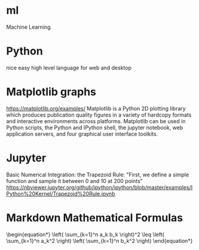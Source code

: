 # ml
Machine Learning 

# Python
nice easy high level language for web and desktop

# Matplotlib graphs
https://matplotlib.org/examples/
Matplotlib is a Python 2D plotting library which produces publication quality figures in a variety of hardcopy formats and interactive environments across platforms. Matplotlib can be used in Python scripts, the Python and IPython shell, the jupyter notebook, web application servers, and four graphical user interface toolkits.

# Jupyter
Basic Numerical Integration: the Trapezoid Rule:
"First, we define a simple function and sample it between 0 and 10 at 200 points"
https://nbviewer.jupyter.org/github/ipython/ipython/blob/master/examples/IPython%20Kernel/Trapezoid%20Rule.ipynb

# Markdown Mathematical Formulas
\begin{equation*}
\left( \sum_{k=1}^n a_k b_k \right)^2 \leq \left( \sum_{k=1}^n a_k^2 \right) \left( \sum_{k=1}^n b_k^2 \right)
\end{equation*}
